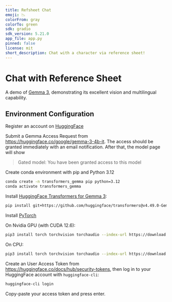 ```yaml
---
title: Refsheet Chat
emoji: 📉
colorFrom: gray
colorTo: green
sdk: gradio
sdk_version: 5.21.0
app_file: app.py
pinned: false
license: mit
short_description: Chat with a character via reference sheet!
---
```


# Chat with Reference Sheet

A demo of [Gemma 3](https://blog.google/technology/developers/gemma-3/), demonstrating its excellent vision and multilingual capability.

## Environment Configuration

Register an account on [HuggingFace](https://huggingface.co)

Submit a Gemma Access Request from <https://huggingface.co/google/gemma-3-4b-it>. The access should be granted immediately with an email notification. After that, the model page will show 

> Gated model: You have been granted access to this model

Create conda environment with pip and Python 3.12
```bash
conda create -n transformers_gemma pip python=3.12
conda activate transformers_gemma
```

Install [HuggingFace Transformers for Gemma 3](https://github.com/huggingface/transformers/releases/tag/v4.49.0-Gemma-3):
```bash
pip install git+https://github.com/huggingface/transformers@v4.49.0-Gemma-3
```

Install [PyTorch](https://pytorch.org/get-started/locally/)

On Nvidia GPU (with CUDA 12.6):
```bash
pip3 install torch torchvision torchaudio --index-url https://download.pytorch.org/whl/cu126
```

On CPU:
```bash
pip3 install torch torchvision torchaudio --index-url https://download.pytorch.org/whl/cpu
```

Create an User Access Token from <https://huggingface.co/docs/hub/security-tokens>, then log in to your HuggingFace account with `huggingface-cli`:

```bash
huggingface-cli login
```

Copy-paste your access token and press enter.



